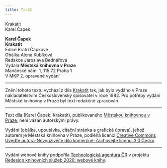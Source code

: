 ```yaml
---
title: Tiráž
---
```


Krakatit  
Karel Čapek  
[^1]: Brizance (franc.) – tříštivost. _Pozn. red_.  
[^2]: Ve velkém. _Pozn. red_.  
[^3]: Kupředu! _Pozn. red_.  
[^4]: Ulstr – těžký zimní kabát. _Pozn. red_.  
[^5]: Frýzek – vlys. _Pozn. red_.  
[^6]: Překlad O. Vaňorného (1921).  
[^7]: Amence (lat.) – zmatenost. _Pozn. red_.  
[^8]: Divinace (lat.) – tušení, předvídání. _Pozn. red_.  
[^9]: Kybelé, podle řecké mytologie maloasijská „velká matka bohů“, matka veškerého života. _Pozn. red_.  
[^10]: L. Buchner (1824–1899) – něm. lékař a filozof s radikálně materialistickými názory. _Pozn. red_.  
[^11]: Bootes (lat.) – souhvězdí Pastýře. _Pozn. red_.  
[^12]: Ženerózní /generózní (franc.) – šlechetný. _Pozn. red_.  
[^13]: Očekávám tě, P. S. Pozor, K. dorazil z Hamburku… _Pozn. red_.  
[^14]: Jinak na to K. přijde. _Pozn. red_.  
[^15]: „Jednomu jest vznešenou, nebeskou bohyní, druhému vydatnou krávou, která mu dává mléko.“ Schillerův epigram, překlad O. Vaňorný. _Pozn. red_.  
[^16]: Nauen – německé město, v němž byla r. 1906 založena nejstarší německá radiostanice. _Pozn. red._  
[^17]: Makao /macao – karetní hra. _Pozn. red_.  
[^18]: Aiás – hrdina Homérovy Iliady, nejvyšší a nejsilnější ze všech Achájců. _Pozn. red_.  
[^19]: Laissez-passer (franc.) – propustka. _Pozn. red_.  
[^20]: Chaise longue (franc.) – lehátko. _Pozn. red_.  
[^21]: Želví polévka. _Pozn. red_.  
[^22]: Bej / beg (tur.) – islámský panovník, později nižší hodnostář či úředník. _Pozn. red_.  
[^23]: Galop (franc.) – klus. _Pozn. red_.  
[^24]: Fraktura femoris (lat.) – zlomenina stehenní kosti. _Pozn. red_.  
[^25]: Swedenborg, Imanuel (1688–1772) – švéd. přírodovědec, známý mj. svými teozofickými vizemi. _Pozn. red_.  
[^26]: Cousine (franc.) – bratranec. _Pozn. red_.  
[^27]: Můj strýc. _Pozn. red_.  
[^28]: Velký umělec. _Pozn. red_.  
[^29]: Učitel tance. _Pozn. red_.  
[^30]: Elože (řec.) – chvalořeč, pochvala. _Pozn. red_.  
[^31]: To je hloupé. _Pozn. red_.  
[^32]: Kakemono (jap.) – svitkový závěsný obraz. _Pozn. red_.  
[^33]: Konfinace – úřední příkaz k pobytu na určeném místě, omezení volného pohybu. _Pozn. red_.  
[^34]: Inkulpace – obvinění. _Pozn. red_.  
[^35]: Dernier cri (franc.) – dosl. poslední výkřik. _Pozn. red_.  
[^36]: Komtur (franc.) – vyšší hodnostář rytířského řádu. _Pozn. red_.  
[^37]: Dreadnought (angl.) – pův. název bitevní lodi (Ničeho se neboj), obecné označení pro takový typ lodí. _Pozn. red_.  
[^38]: Velmi laskavý. _Pozn. red_.  
[^39]: Bunčuk (tur.) – vojenský odznak (žerď s koňským ohonem). _Pozn. red_.  
[^40]: Extra statum (lat.) – mimo stav, mimořádně. _Pozn. red_.  
[^41]: Sapér (franc.) – ženista. _Pozn. red_.  
[^42]: Peignoir (franc.) – župan. _Pozn. red_.  
[^43]: Kontribuce – peněžní dávky vymáhané okupační mocí na obyvatelstvu obsazeného území. _Pozn. red_.  
[^44]: Tastr (něm.) – tlačítko, vypínač. _Pozn. red_.  
[^45]: Sláva vítězství! _Pozn. red_.  
[^46]: Mitrajéza (z franc. mitrailleuse) – palná zbraň, předchůdce kulometu. _Pozn. red_.  
V MKP 1. elektronické vydání z 21. 10. 2022.

  
[^1]: Brizance (franc.) – tříštivost. _Pozn. red_.  
[^2]: Ve velkém. _Pozn. red_.  
[^3]: Kupředu! _Pozn. red_.  
[^4]: Ulstr – těžký zimní kabát. _Pozn. red_.  
[^5]: Frýzek – vlys. _Pozn. red_.  
[^6]: Překlad O. Vaňorného (1921).  
[^7]: Amence (lat.) – zmatenost. _Pozn. red_.  
[^8]: Divinace (lat.) – tušení, předvídání. _Pozn. red_.  
[^9]: Kybelé, podle řecké mytologie maloasijská „velká matka bohů“, matka veškerého života. _Pozn. red_.  
[^10]: L. Buchner (1824–1899) – něm. lékař a filozof s radikálně materialistickými názory. _Pozn. red_.  
[^11]: Bootes (lat.) – souhvězdí Pastýře. _Pozn. red_.  
[^12]: Ženerózní /generózní (franc.) – šlechetný. _Pozn. red_.  
[^13]: Očekávám tě, P. S. Pozor, K. dorazil z Hamburku… _Pozn. red_.  
[^14]: Jinak na to K. přijde. _Pozn. red_.  
[^15]: „Jednomu jest vznešenou, nebeskou bohyní, druhému vydatnou krávou, která mu dává mléko.“ Schillerův epigram, překlad O. Vaňorný. _Pozn. red_.  
[^16]: Nauen – německé město, v němž byla r. 1906 založena nejstarší německá radiostanice. _Pozn. red._  
[^17]: Makao /macao – karetní hra. _Pozn. red_.  
[^18]: Aiás – hrdina Homérovy Iliady, nejvyšší a nejsilnější ze všech Achájců. _Pozn. red_.  
[^19]: Laissez-passer (franc.) – propustka. _Pozn. red_.  
[^20]: Chaise longue (franc.) – lehátko. _Pozn. red_.  
[^21]: Želví polévka. _Pozn. red_.  
[^22]: Bej / beg (tur.) – islámský panovník, později nižší hodnostář či úředník. _Pozn. red_.  
[^23]: Galop (franc.) – klus. _Pozn. red_.  
[^24]: Fraktura femoris (lat.) – zlomenina stehenní kosti. _Pozn. red_.  
[^25]: Swedenborg, Imanuel (1688–1772) – švéd. přírodovědec, známý mj. svými teozofickými vizemi. _Pozn. red_.  
[^26]: Cousine (franc.) – bratranec. _Pozn. red_.  
[^27]: Můj strýc. _Pozn. red_.  
[^28]: Velký umělec. _Pozn. red_.  
[^29]: Učitel tance. _Pozn. red_.  
[^30]: Elože (řec.) – chvalořeč, pochvala. _Pozn. red_.  
[^31]: To je hloupé. _Pozn. red_.  
[^32]: Kakemono (jap.) – svitkový závěsný obraz. _Pozn. red_.  
[^33]: Konfinace – úřední příkaz k pobytu na určeném místě, omezení volného pohybu. _Pozn. red_.  
[^34]: Inkulpace – obvinění. _Pozn. red_.  
[^35]: Dernier cri (franc.) – dosl. poslední výkřik. _Pozn. red_.  
[^36]: Komtur (franc.) – vyšší hodnostář rytířského řádu. _Pozn. red_.  
[^37]: Dreadnought (angl.) – pův. název bitevní lodi (Ničeho se neboj), obecné označení pro takový typ lodí. _Pozn. red_.  
[^38]: Velmi laskavý. _Pozn. red_.  
[^39]: Bunčuk (tur.) – vojenský odznak (žerď s koňským ohonem). _Pozn. red_.  
[^40]: Extra statum (lat.) – mimo stav, mimořádně. _Pozn. red_.  
[^41]: Sapér (franc.) – ženista. _Pozn. red_.  
[^42]: Peignoir (franc.) – župan. _Pozn. red_.  
[^43]: Kontribuce – peněžní dávky vymáhané okupační mocí na obyvatelstvu obsazeného území. _Pozn. red_.  
[^44]: Tastr (něm.) – tlačítko, vypínač. _Pozn. red_.  
[^45]: Sláva vítězství! _Pozn. red_.  
[^46]: Mitrajéza (z franc. mitrailleuse) – palná zbraň, předchůdce kulometu. _Pozn. red_.  
V MKP 1. elektronické vydání z 21. 10. 2022.

**Karel Čapek**  
**Krakatit**  
Edice Bratři Čapkové  
Obálka Alena Kubíková  
Redakce Jaroslava Bednářová  
Vydala **Městská knihovna v Praze**  
Mariánské nám. 1, 115 72 Praha 1  
V MKP 2. opravené vydání  
[^1]: Brizance (franc.) – tříštivost. _Pozn. red_.  
[^2]: Ve velkém. _Pozn. red_.  
[^3]: Kupředu! _Pozn. red_.  
[^4]: Ulstr – těžký zimní kabát. _Pozn. red_.  
[^5]: Frýzek – vlys. _Pozn. red_.  
[^6]: Překlad O. Vaňorného (1921).  
[^7]: Amence (lat.) – zmatenost. _Pozn. red_.  
[^8]: Divinace (lat.) – tušení, předvídání. _Pozn. red_.  
[^9]: Kybelé, podle řecké mytologie maloasijská „velká matka bohů“, matka veškerého života. _Pozn. red_.  
[^10]: L. Buchner (1824–1899) – něm. lékař a filozof s radikálně materialistickými názory. _Pozn. red_.  
[^11]: Bootes (lat.) – souhvězdí Pastýře. _Pozn. red_.  
[^12]: Ženerózní /generózní (franc.) – šlechetný. _Pozn. red_.  
[^13]: Očekávám tě, P. S. Pozor, K. dorazil z Hamburku… _Pozn. red_.  
[^14]: Jinak na to K. přijde. _Pozn. red_.  
[^15]: „Jednomu jest vznešenou, nebeskou bohyní, druhému vydatnou krávou, která mu dává mléko.“ Schillerův epigram, překlad O. Vaňorný. _Pozn. red_.  
[^16]: Nauen – německé město, v němž byla r. 1906 založena nejstarší německá radiostanice. _Pozn. red._  
[^17]: Makao /macao – karetní hra. _Pozn. red_.  
[^18]: Aiás – hrdina Homérovy Iliady, nejvyšší a nejsilnější ze všech Achájců. _Pozn. red_.  
[^19]: Laissez-passer (franc.) – propustka. _Pozn. red_.  
[^20]: Chaise longue (franc.) – lehátko. _Pozn. red_.  
[^21]: Želví polévka. _Pozn. red_.  
[^22]: Bej / beg (tur.) – islámský panovník, později nižší hodnostář či úředník. _Pozn. red_.  
[^23]: Galop (franc.) – klus. _Pozn. red_.  
[^24]: Fraktura femoris (lat.) – zlomenina stehenní kosti. _Pozn. red_.  
[^25]: Swedenborg, Imanuel (1688–1772) – švéd. přírodovědec, známý mj. svými teozofickými vizemi. _Pozn. red_.  
[^26]: Cousine (franc.) – bratranec. _Pozn. red_.  
[^27]: Můj strýc. _Pozn. red_.  
[^28]: Velký umělec. _Pozn. red_.  
[^29]: Učitel tance. _Pozn. red_.  
[^30]: Elože (řec.) – chvalořeč, pochvala. _Pozn. red_.  
[^31]: To je hloupé. _Pozn. red_.  
[^32]: Kakemono (jap.) – svitkový závěsný obraz. _Pozn. red_.  
[^33]: Konfinace – úřední příkaz k pobytu na určeném místě, omezení volného pohybu. _Pozn. red_.  
[^34]: Inkulpace – obvinění. _Pozn. red_.  
[^35]: Dernier cri (franc.) – dosl. poslední výkřik. _Pozn. red_.  
[^36]: Komtur (franc.) – vyšší hodnostář rytířského řádu. _Pozn. red_.  
[^37]: Dreadnought (angl.) – pův. název bitevní lodi (Ničeho se neboj), obecné označení pro takový typ lodí. _Pozn. red_.  
[^38]: Velmi laskavý. _Pozn. red_.  
[^39]: Bunčuk (tur.) – vojenský odznak (žerď s koňským ohonem). _Pozn. red_.  
[^40]: Extra statum (lat.) – mimo stav, mimořádně. _Pozn. red_.  
[^41]: Sapér (franc.) – ženista. _Pozn. red_.  
[^42]: Peignoir (franc.) – župan. _Pozn. red_.  
[^43]: Kontribuce – peněžní dávky vymáhané okupační mocí na obyvatelstvu obsazeného území. _Pozn. red_.  
[^44]: Tastr (něm.) – tlačítko, vypínač. _Pozn. red_.  
[^45]: Sláva vítězství! _Pozn. red_.  
[^46]: Mitrajéza (z franc. mitrailleuse) – palná zbraň, předchůdce kulometu. _Pozn. red_.  
V MKP 1. elektronické vydání z 21. 10. 2022.

***

Znění tohoto textu vychází z díla [Krakatit](https://search.mlp.cz/cz/titul/tovarna-na-absolutno-krakatit/2302/) tak, jak bylo vydáno v Praze nakladatelstvím Československý spisovatel v roce 1982. Pro potřeby vydání Městské knihovny v Praze byl text redakčně zpracován.

***


Text díla (Karel Čapek: Krakatit), publikovaného [Městskou knihovnou v Praze](https://www.mlp.cz/cz/), není vázán autorskými právy.


Vydání (obálka, upoutávka, citační stránka a grafická úprava), jehož autorem je Městská knihovna v Praze, podléhá licenci [Creative Commons Uveďte autora-Nevyužívejte dílo komerčně-Zachovejte licenci 3.0 Česko](https://creativecommons.org/licenses/by-nc-sa/3.0/cz/).

***

Vydání webové knihy podpořila [Technologická agentura ČR](https://www.tacr.cz/) v projektu [Redesign knihovních služeb 2020: webové knihy](https://starfos.tacr.cz/cs/project/TL04000391).